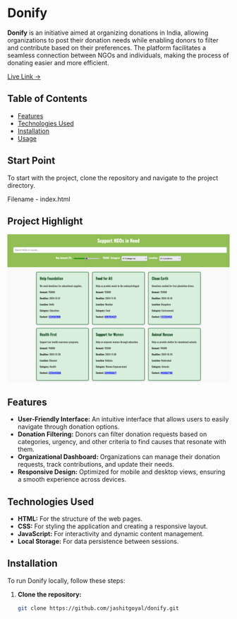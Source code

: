 # Donify

**Donify** is an initiative aimed at organizing donations in India, allowing organizations to post their donation needs while enabling donors to filter and contribute based on their preferences. The platform facilitates a seamless connection between NGOs and individuals, making the process of donating easier and more efficient.

[Live Link ->](https://donify.vercel.app/)

## Table of Contents

- [Features](#features)
- [Technologies Used](#technologies-used)
- [Installation](#installation)
- [Usage](#usage)

## Start Point

To start with the project, clone the repository and navigate to the project directory.

Filename - index.html

## Project Highlight

![alt text](assets/project-img.png)

## Features

- **User-Friendly Interface:** An intuitive interface that allows users to easily navigate through donation options.
- **Donation Filtering:** Donors can filter donation requests based on categories, urgency, and other criteria to find causes that resonate with them.
- **Organizational Dashboard:** Organizations can manage their donation requests, track contributions, and update their needs.
- **Responsive Design:** Optimized for mobile and desktop views, ensuring a smooth experience across devices.

## Technologies Used

- **HTML:** For the structure of the web pages.
- **CSS:** For styling the application and creating a responsive layout.
- **JavaScript:** For interactivity and dynamic content management.
- **Local Storage:** For data persistence between sessions.

## Installation

To run Donify locally, follow these steps:

1. **Clone the repository:**
   ```bash
   git clone https://github.com/jashitgoyal/donify.git
   ```
